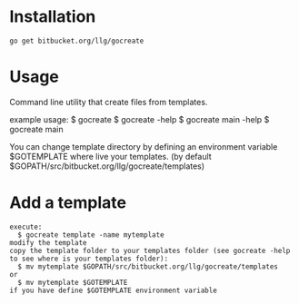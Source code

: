Installation
============
    go get bitbucket.org/llg/gocreate

Usage
=====

Command line utility that create files from templates.

example usage:
    $ gocreate
    $ gocreate -help
    $ gocreate main -help
    $ gocreate main

You can change template directory by defining an environment variable $GOTEMPLATE where live your templates. (by default $GOPATH/src/bitbucket.org/llg/gocreate/templates)


Add a template
==============
    
    execute:
      $ gocreate template -name mytemplate
    modify the template
    copy the template folder to your templates folder (see gocreate -help to see where is your templates folder):
      $ mv mytemplate $GOPATH/src/bitbucket.org/llg/gocreate/templates
    or
      $ mv mytemplate $GOTEMPLATE 
    if you have define $GOTEMPLATE environment variable